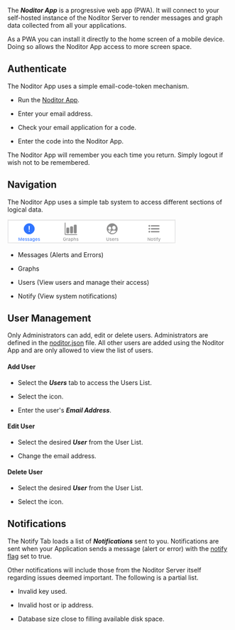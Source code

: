 The ***Noditor App*** is a progressive web app (PWA). It will connect to your self-hosted instance of the Noditor Server to render messages and graph data collected from all your applications. 

As a PWA you can install it directly to the home screen of a mobile device. Doing so allows the Noditor App access to more screen space.

## Authenticate

The Noditor App uses a simple email-code-token mechanism.

- Run the [Noditor App](https://www.noditor.com/app).

- Enter your email address.

- Check your email application for a code.

- Enter the code into the Noditor App.

The Noditor App will remember you each time you return. Simply logout if wish not to be remembered.

## Navigation

The Noditor App uses a simple tab system to access different sections of logical data.

![Tab-Bar](../app/images/tab-bar.png)

- Messages (Alerts and Errors)

- Graphs

- Users (View users and manage their access)

- Notify (View system notifications)

## User Management

Only Administrators can add, edit or delete users. Administrators are defined in the [noditor.json](server/main.md?id=Configuration) file. All other users are added using the Noditor App and are only allowed to view the list of users.

#### Add User

- Select the ***Users*** tab to access the Users List.

- Select the <i class="fa fa-plus"></i> icon.

- Enter the user's ***Email Address***.

#### Edit User

- Select the desired ***User*** from the User List.

- Change the email address.

#### Delete User

- Select the desired ***User*** from the User List.

- Select the <i class="fa fa-trash"></i> icon.

## Notifications

The Notify Tab loads a list of ***Notifications*** sent to you. Notifications are sent when your Application sends a message (alert or error) with the [notify flag](server/messages.md?id=Messages) set to true.

Other notifications will include those from the Noditor Server itself regarding issues deemed important. The following is a partial list.

- Invalid key used.

- Invalid host or ip address.

- Database size close to filling available disk space. 
